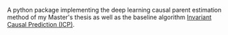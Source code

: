 A python package implementing the deep learning causal parent estimation method of my Master's thesis as well as the baseline algorithm [Invariant Causal Prediction (ICP)](http://onlinelibrary.wiley.com/doi/10.1111/rssb.12167/epdf).

